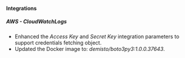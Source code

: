 
#### Integrations
##### AWS - CloudWatchLogs
- Enhanced the *Access Key* and *Secret Key* integration parameters to support credentials fetching object.
- Updated the Docker image to: *demisto/boto3py3:1.0.0.37643*.
